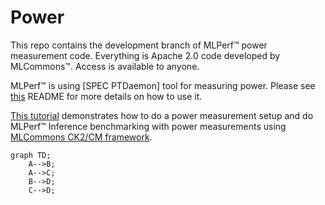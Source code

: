 # Power

This repo contains the development branch of MLPerf™ power measurement code. Everything is Apache 2.0 code developed by MLCommons™. Access is available to anyone.

MLPerf™ is using [SPEC PTDaemon] tool for measuring power. Please see [this](https://github.com/mlcommons/power-dev/tree/master/ptd_client_server) README for more details on how to use it. 

[This tutorial](https://github.com/mlcommons/ck/blob/master/docs/tutorials/mlperf-inference-power-measurement.md) demonstrates how to do a power measurement setup and do MLPerf™ Inference benchmarking with power measurements using [MLCommons CK2/CM framework](https://github.com/mlcommons/ck). 


```mermaid
graph TD;
    A-->B;
    A-->C;
    B-->D;
    C-->D;
```
